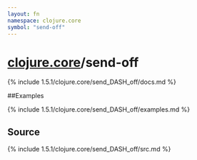 ```yaml
---
layout: fn
namespace: clojure.core
symbol: "send-off"
---
```


# [clojure.core](../)/send-off

{% include 1.5.1/clojure.core/send_DASH_off/docs.md %}

##Examples

{% include 1.5.1/clojure.core/send_DASH_off/examples.md %}
## Source
{% include 1.5.1/clojure.core/send_DASH_off/src.md %}

